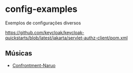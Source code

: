 # config-examples
Exemplos de configurações diversos


https://github.com/keycloak/keycloak-quickstarts/blob/latest/jakarta/servlet-authz-client/pom.xml

## Músicas
-  [Confrontment-Naruo](https://www.youtube.com/watch?v=4uxWheejEjk)
